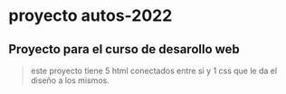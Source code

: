 # proyecto autos-2022	

## Proyecto para el curso de desarollo web

> este proyecto tiene 5 html conectados entre si y 1 css que le da el diseño a los mismos.
